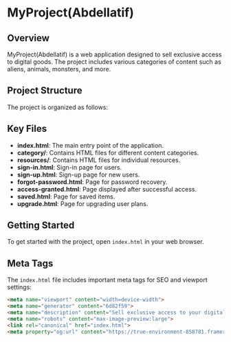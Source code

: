 # MyProject(Abdellatif)

## Overview
MyProject(Abdellatif) is a web application designed to sell exclusive access to digital goods. The project includes various categories of content such as aliens, animals, monsters, and more.

## Project Structure
The project is organized as follows:

## Key Files
- **index.html**: The main entry point of the application.
- **category/**: Contains HTML files for different content categories.
- **resources/**: Contains HTML files for individual resources.
- **sign-in.html**: Sign-in page for users.
- **sign-up.html**: Sign-up page for new users.
- **forgot-password.html**: Page for password recovery.
- **access-granted.html**: Page displayed after successful access.
- **saved.html**: Page for saved items.
- **upgrade.html**: Page for upgrading user plans.

## Getting Started
To get started with the project, open `index.html` in your web browser.

## Meta Tags
The `index.html` file includes important meta tags for SEO and viewport settings:
```html
<meta name="viewport" content="width=device-width">
<meta name="generator" content="6d82f59">
<meta name="description" content="Sell exclusive access to your digital goods all in your CMS site">
<meta name="robots" content="max-image-preview:large">
<link rel="canonical" href="index.html">
<meta property="og:url" content="https://true-environment-858781.framer.app/">
